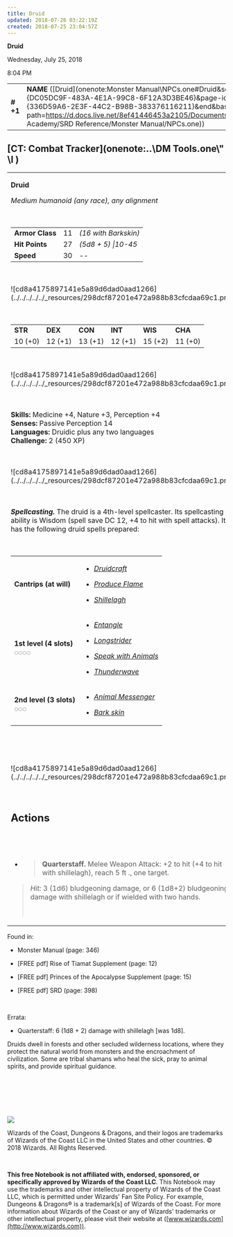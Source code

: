```yaml
---
title: Druid
updated: 2018-07-26 03:22:19Z
created: 2018-07-25 23:04:57Z
---
```


**Druid**

Wednesday, July 25, 2018

8:04 PM

|           |                                                                                                                                                                                                                                                                                      |                |        |        |     |       |        |
|-----------|--------------------------------------------------------------------------------------------------------------------------------------------------------------------------------------------------------------------------------------------------------------------------------------|----------------|--------|--------|-----|-------|--------|
| **\# +1** | **NAME** ([Druid](onenote:Monster Manual\\NPCs.one#Druid&section-id={DC05DC9F-483A-4E1A-99C8-6F12A3D3BE46}&page-id={336D59A6-2E3F-44C2-B98B-383376116211}&end&base-path=https://d.docs.live.net/8ef41446453a2105/Documents/Adventure Academy/SRD Reference/Monster Manual/NPCs.one)) | **11 or 16\*** | **27** | **27** | \-  | Notes | 450 XP |

## [CT: Combat Tracker](onenote:..\\DM Tools.one\\" \l )

<table><tbody><tr class="odd"><td><p><strong>Druid</strong></p><p><em>Medium humanoid (any race), any alignment</em></p><p> </p><table><tbody><tr class="odd"><td><strong>Armor Class</strong></td><td>11</td><td><em>(16 with Barkskin)</em></td></tr><tr class="even"><td><strong>Hit Points</strong></td><td>27</td><td><em>(5d8 + 5) |10-45</em></td></tr><tr class="odd"><td><strong>Speed</strong></td><td>30</td><td>--</td></tr></tbody></table><p> </p><p>![cd8a4175897141e5a89d6dad0aad1266](../../../../../_resources/298dcf87201e472a988b83cfcdaa69c1.png)</p><p> </p><table><tbody><tr class="odd"><td><strong>STR</strong></td><td><strong>DEX</strong></td><td><strong>CON</strong></td><td><strong>INT</strong></td><td><strong>WIS</strong></td><td><strong>CHA</strong></td></tr><tr class="even"><td>10 (+0)</td><td>12 (+1)</td><td>13 (+1)</td><td>12 (+1)</td><td>15 (+2)</td><td>11 (+0)</td></tr></tbody></table><p> </p><p>![cd8a4175897141e5a89d6dad0aad1266](../../../../../_resources/298dcf87201e472a988b83cfcdaa69c1.png)</p><p> </p><p><strong>Skills:</strong> Medicine +4, Nature +3, Perception +4<br />
<strong>Senses:</strong> Passive Perception 14<br />
<strong>Languages:</strong> Druidic plus any two languages<br />
<strong>Challenge:</strong> 2 (450 XP)</p><p> </p><p>![cd8a4175897141e5a89d6dad0aad1266](../../../../../_resources/298dcf87201e472a988b83cfcdaa69c1.png)</p><p> </p><p><em><strong>Spellcasting.</strong></em> The druid is a 4th-level spellcaster. Its spellcasting ability is Wisdom (spell save DC 12, +4 to hit with spell attacks). It has the following druid spells prepared:</p><p> </p><table><tbody><tr class="odd"><td><strong>Cantrips (at will)</strong></td><td><ul><li><p><a href="onenote:..\\Spellbook\\C-D.one#Druidcraft&amp;section-id={007039C0-7592-4988-AFCF-88060A04A402}&amp;page-id={CD1AE4DC-E244-4D2D-8351-535084C1BC2B}&amp;end&amp;base-path=https://d.docs.live.net/8ef41446453a2105/Documents/Adventure Academy/SRD Reference"><em>Druidcraft</em></a></p></li><li><p><a href="onenote:..\\Spellbook\\O-P.one#Produce Flame&amp;section-id={DB04CEA8-E926-4D06-9A7A-CB0AD7D8E13F}&amp;page-id={017735F0-AA0F-4E3D-B152-17321B850DDD}&amp;end&amp;base-path=https://d.docs.live.net/8ef41446453a2105/Documents/Adventure Academy/SRD Reference"><em>Produce Flame</em></a></p></li><li><p><a href="onenote:..\\Spellbook\\S-T.one#Shillelagh&amp;section-id={F367AE4A-1175-4CCE-BA3F-A099683090F9}&amp;page-id={AA6D81FA-F6AA-4A02-8820-177386070F2E}&amp;end&amp;base-path=https://d.docs.live.net/8ef41446453a2105/Documents/Adventure Academy/SRD Reference"><em>Shillelagh</em></a></p></li></ul></td></tr><tr class="even"><td><strong>1st level (4 slots)<br />
◌◌◌◌</strong></td><td><ul><li><p><a href="onenote:..\\Spellbook\\E-F.one#Entangle&amp;section-id={9D76DF92-D437-4006-8BCF-40C1CDF7C609}&amp;page-id={C0F260C7-C2EA-4832-B6B3-BAC3D9977F1F}&amp;end&amp;base-path=https://d.docs.live.net/8ef41446453a2105/Documents/Adventure Academy/SRD Reference"><em>Entangle</em></a></p></li><li><p><a href="onenote:..\\Spellbook\\K-L.one#Longstrider&amp;section-id={E6013151-7999-48AF-9788-BE421906DB3B}&amp;page-id={4F616C2B-02CE-4EA6-9E95-67418E8002E3}&amp;end&amp;base-path=https://d.docs.live.net/8ef41446453a2105/Documents/Adventure Academy/SRD Reference"><em>Longstrider</em></a></p></li><li><p><a href="onenote:..\\Spellbook\\S-T.one#Speak with Animals&amp;section-id={F367AE4A-1175-4CCE-BA3F-A099683090F9}&amp;page-id={76355276-B371-445B-8FAF-7199BC9CF4C2}&amp;end&amp;base-path=https://d.docs.live.net/8ef41446453a2105/Documents/Adventure Academy/SRD Reference"><em>Speak with Animals</em></a></p></li><li><p><a href="onenote:..\\Spellbook\\S-T.one#Thunderwave&amp;section-id={F367AE4A-1175-4CCE-BA3F-A099683090F9}&amp;page-id={6506E963-52AE-424A-B64E-A027D5E16A36}&amp;end&amp;base-path=https://d.docs.live.net/8ef41446453a2105/Documents/Adventure Academy/SRD Reference"><em>Thunderwave</em></a></p></li></ul></td></tr><tr class="odd"><td><strong>2nd level (3 slots)<br />
◌◌◌</strong></td><td><ul><li><p><a href="onenote:..\\Spellbook\\A-B.one#Animal Messenger&amp;section-id={B393F978-44B8-4CA5-94A0-35B9BD6E69FD}&amp;page-id={07731D4B-571A-40DF-803E-34B86D1C9989}&amp;end&amp;base-path=https://d.docs.live.net/8ef41446453a2105/Documents/Adventure Academy/SRD Reference"><em>Animal Messenger</em></a></p></li><li><p><a href="onenote:..\\Spellbook\\A-B.one#Bark Skin&amp;section-id={B393F978-44B8-4CA5-94A0-35B9BD6E69FD}&amp;page-id={8B0ED132-F513-404C-A930-6236E4396F06}&amp;end&amp;base-path=https://d.docs.live.net/8ef41446453a2105/Documents/Adventure Academy/SRD Reference"><em>Bark skin</em></a></p></li></ul></td></tr></tbody></table><p> </p><p> </p><p>![cd8a4175897141e5a89d6dad0aad1266](../../../../../_resources/298dcf87201e472a988b83cfcdaa69c1.png)</p><p> </p><h2 id="actions"><strong>Actions</strong></h2><h2 id="section"> </h2><ul><li><blockquote><p><strong>Quarterstaff.</strong> Melee Weapon Attack: +2 to hit (+4 to hit with shillelagh), reach 5 ft ., one target.</p></blockquote></li></ul><blockquote><p><em>Hit:</em> 3 (1d6) bludgeoning damage, or 6 (1d8+2) bludgeoning damage with shillelagh or if wielded with two hands.</p><p> </p></blockquote></td></tr></tbody></table>

Found in:

-   Monster Manual (page: 346)

-   \[FREE pdf\] Rise of Tiamat Supplement (page: 12)

-   \[FREE pdf\] Princes of the Apocalypse Supplement (page: 15)

-   \[FREE pdf\] SRD (page: 398)

 

Errata:

-   Quarterstaff: 6 (1d8 + 2) damage with shillelagh \[was 1d8\].

Druids dwell in forests and other secluded wilderness locations, where they protect the natural world from monsters and the encroachment of civilization. Some are tribal shamans who heal the sick, pray to animal spirits, and provide spiritual guidance.

 

 

 

![](tmp\media\image2.png)

Wizards of the Coast, Dungeons & Dragons, and their logos are trademarks of Wizards of the Coast LLC in the United States and other countries. © 2018 Wizards. All Rights Reserved.

 

**This free Notebook is not affiliated with, endorsed, sponsored, or specifically approved by Wizards of the Coast LLC**. This Notebook may use the trademarks and other intellectual property of Wizards of the Coast LLC, which is permitted under Wizards' Fan Site Policy. For example, Dungeons & Dragons® is a trademark\[s\] of Wizards of the Coast. For more information about Wizards of the Coast or any of Wizards' trademarks or other intellectual property, please visit their website at ([www.wizards.com](http://www.wizards.com)).
